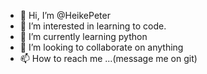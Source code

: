 - 👋 Hi, I’m @HeikePeter
- 👀 I’m interested in learning to code.
- 🌱 I’m currently learning python
- 💞️ I’m looking to collaborate on anything
- 📫 How to reach me ...(message me on git)

